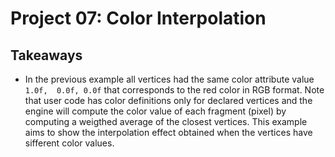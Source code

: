 # Project 07: Color Interpolation

## Takeaways

* In the previous example all vertices had the same color attribute value `1.0f,  0.0f, 0.0f` that corresponds to the red color in RGB format. Note that user code has color definitions only for declared vertices and the engine will compute the color value of each fragment (pixel) by computing a weigthed average of the closest vertices. This example aims to show the interpolation effect obtained when the vertices have sifferent color values.